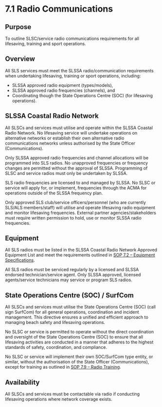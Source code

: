 # 7.1 Radio Communications

## Purpose

To outline SLSC/service radio communications requirements for all lifesaving, training and sport operations.

## Overview

All SLS services must meet the SLSSA radio/communication requirements when undertaking lifesaving, training or sport operations, including:

- SLSSA approved radio equipment (types/models),
- SLSSA approved radio frequencies (channels), and
- Coordinating though the State Operations Centre (SOC) (for lifesaving operations).

## SLSSA Coastal Radio Network

All SLSCs and services must utilise and operate within the SLSSA Coastal Radio Network. No lifesaving service will undertake operations on alternative networks or establish their own alternative radio communications networks unless authorised by the State Officer (Communications).

Only SLSSA approved radio frequencies and channel allocations will be programmed into SLS radios. No unapproved frequencies or frequency changes are permitted without the approval of SLSSA. Programming of SLSC and service radios must only be undertaken by SLSSA.

SLS radio frequencies are licensed to and managed by SLSSA. No SLSC or service will apply for, or implement, frequencies through the ACMA for operations outside of the SLSSA frequency plan.

Only approved SLS club/service officers/personnel (who are currently SLS/ALS members/staff) will utilise and operate lifesaving radio equipment and monitor lifesaving frequencies. External partner agencies/stakeholders must require written permission to hold, use or monitor SLSSA radio frequencies.

## Equipment

All SLS radios must be listed in the SLSSA Coastal Radio Network Approved Equipment List and meet the requirements outlined in [SOP 7.2 – Equipment Specifications](#_7.2_Radio_Equipment).

All SLS radios must be serviced regularly by a licensed and SLSSA endorsed technician/service agent. Only SLSSA approved, licensed agents/service technicians may service or program SLS radios.

## State Operations Centre (SOC) / SurfCom

All SLSCs and services must utilise the State Operations Centre (SOC) (call sign SurfCom) for all general operations, coordination and incident management. This directive ensures a unified and efficient approach to managing beach safety and lifesaving operations.

No SLSC or service is permitted to operate without the direct coordination and oversight of the State Operations Centre (SOC) to ensure that all lifesaving activities are conducted in a manner that adheres to the highest standards of safety, coordination, and compliance.

No SLSC or service will implement their own SOC/SurfCom type entity, or similar, without the authorisation of the State Officer (Communications), except for training as outlined in [SOP 7.9 – Radio Training](#_7.9_Radio_Training).

## Availability

All SLSCs and services must be contactable via radio if conducting lifesaving operations where network coverage exists.
